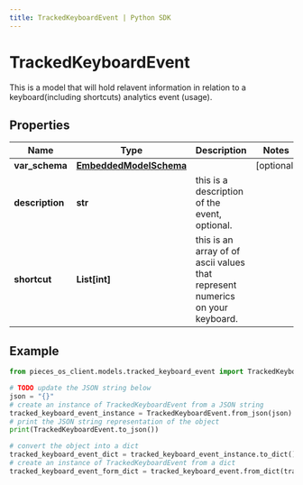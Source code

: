 ```yaml
---
title: TrackedKeyboardEvent | Python SDK
---
```


# TrackedKeyboardEvent

This is a model that will hold relavent information in relation to a keyboard(including shortcuts) analytics event (usage).

## Properties

Name | Type | Description | Notes
------------ | ------------- | ------------- | -------------
**var_schema** | [**EmbeddedModelSchema**](EmbeddedModelSchema) |  | [optional] 
**description** | **str** | this is a description of the event, optional. | 
**shortcut** | **List[int]** | this is an array of of ascii values that represent numerics on your keyboard. | 

## Example

```python
from pieces_os_client.models.tracked_keyboard_event import TrackedKeyboardEvent

# TODO update the JSON string below
json = "{}"
# create an instance of TrackedKeyboardEvent from a JSON string
tracked_keyboard_event_instance = TrackedKeyboardEvent.from_json(json)
# print the JSON string representation of the object
print(TrackedKeyboardEvent.to_json())

# convert the object into a dict
tracked_keyboard_event_dict = tracked_keyboard_event_instance.to_dict()
# create an instance of TrackedKeyboardEvent from a dict
tracked_keyboard_event_form_dict = tracked_keyboard_event.from_dict(tracked_keyboard_event_dict)
```


